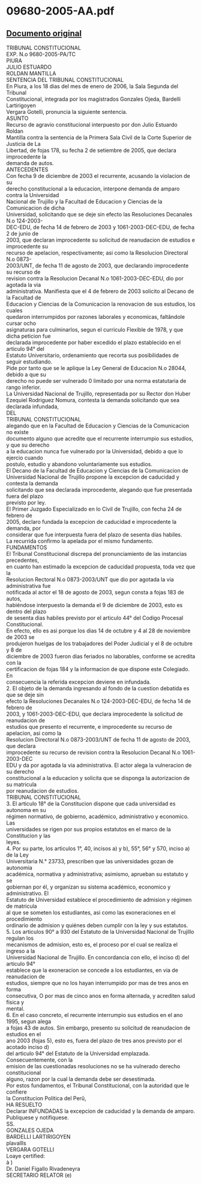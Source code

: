 
09680-2005-AA.pdf
=================
  
[Documento original](https://tc.gob.pe/jurisprudencia/2007/09680-2005-AA.pdf)  
---  
TRIBUNAL CONSTITUCIONAL  
EXP. N.o 9680-2005-PA/TC  
PIURA  
JULIO ESTUARDO  
ROLDAN MANTILLA  
SENTENCIA DEL TRIBUNAL CONSTITUCIONAL  
En Piura, a los 18 dias del mes de enero de 2006, la Sala Segunda del Tribunal  
Constitucional, integrada por los magistrados Gonzales Ojeda, Bardelli Lartirigoyen  
Vergara Gotelli, pronuncia la siguiente sentencia.  
ASUNTO  
Recurso de agravio constitucional interpuesto por don Julio Estuardo Roldan  
Mantilla contra la sentencia de la Primera Sala Civil de la Corte Superior de Justicia de La  
Libertad, de fojas 178, su fecha 2 de setiembre de 2005, que declara improcedente la  
demanda de autos.  
ANTECEDENTES  
Con fecha 9 de diciembre de 2003 el recurrente, acusando la violacion de su  
derecho çonstitucional a la educacion, interpone demanda de amparo contra la Universidad  
Nacional de Trujillo y la Facultad de Educacion y Ciencias de la Comunicacion de dicha  
Universidad, solicitando que se deje sin efecto las Resoluciones Decanales N.o 124-2003-  
DEC-EDU, de fecha 14 de febrero de 2003 y 1061-2003-DEC-EDU, de fecha 2 de junio de  
2003, que declaran improcedente su solicitud de reanudacion de estudios e improcedente su  
recurso de apelacion, respectivamente; asi como la Resolucion Directoral N.o 0873-  
2003/UNT, de fecha 11 de agosto de 2003, que declarando improcedente su recurso de  
revision contra la Resolucion Decanal N.o 1061-2003-DEC-EDU, dio por agotada la via  
administrativa. Manifiesta que el 4 de febrero de 2003 solicito al Decano de la Facultad de  
Educacion y Ciencias de la Comunicacion la renovacion de sus estudios, los cuales  
quedaron interrumpidos por razones laborales y economicas, faltândole cursar ocho  
asignaturas para culminarlos, segun el curriculo Flexible de 1978, y que dicha peticion fue  
declarada improcedente por haber excedido el plazo establecido en el articulo 94° del  
Estatuto Universitario, ordenamiento que recorta sus posibilidades de seguir estudiando.  
Pide por tanto que se le aplique la Ley General de Educacion N.o 28044, debido a que su  
derecho no puede ser vulnerado 0 limitado por una norma estatutaria de rango inferior.  
La Universidad Nacional de Trujillo, representada por su Rector don Huber  
Ezequiel Rodriguez Nomura, contesta la demanda solicitando que sea declarada infundada,  
DEL  
TRIBUNAL CONSTITUCIONAL  
alegando que en la Facultad de Educacion y Ciencias de la Comunicacion no existe  
documento alguno que acredite que el recurrente interrumpio sus estudios, y que su derecho  
a la educacion nunca fue vulnerado por la Universidad, debido a que lo ejercio cuando  
postulo, estudio y abandono voluntariamente sus estudios.  
El Decano de la Facultad de Educacion y Ciencias de la Comunicacion de  
Universidad Nacional de Trujillo propone la excepcion de caducidad y contesta la demanda  
solicitando que sea declarada improcedente, alegando que fue presentada fuera del plazo  
previsto por ley.  
El Primer Juzgado Especializado en lo Civil de Trujillo, con fecha 24 de febrero de  
2005, declaro fundada la excepcion de caducidad e improcedente la demanda, por  
considerar que fue interpuesta fuera del plazo de sesenta dias habiles.  
La recurrida confirmo la apelada por el mismo fundamento.  
FUNDAMENTOS  
El Tribunal Constitucional discrepa del pronunciamiento de las instancias precedentes,  
en cuanto han estimado la excepcion de caducidad propuesta, toda vez que la  
Resolucion Rectoral N.o 0873-2003/UNT que dio por agotada la via administrativa fue  
notificada al actor el 18 de agosto de 2003, segun consta a fojas 183 de autos,  
habiéndose interpuesto la demanda el 9 de diciembre de 2003, esto es dentro del plazo  
de sesenta dias habiles previsto por el articulo 44° del Codigo Procesal Constitucional.  
En efecto, ello es asi porque los dias 14 de octubre y 4 al 28 de noviembre de 2003 se  
produjeron huelgas de los trabajadores del Poder Judicial y el 8 de octubre y 8 de  
diciembre de 2003 fueron dias feriados no laborables, conforme se acredita con la  
certificacion de fojas 184 y la informacion de que dispone este Colegiado. En  
consecuencia la referida excepcion deviene en infundada.  
2. El objeto de la demanda ingresando al fondo de la cuestion debatida es que se deje sin  
efecto la Resoluciones Decanales N.o 124-2003-DEC-EDU, de fecha 14 de febrero de  
2003, y 1061-2003-DEC-EDU, que declara improcedente la solicitud de reanudacion de  
estudios que presento el recurrente, e improcedente su recurso de apelacion, asi como la  
Resolucion Directoral N.o 0873-2003/UNT de fecha 11 de agosto de 2003, que declara  
improcedente su recurso de revision contra la Resolucion Decanal N.o 1061-2003-DEC  
EDU y da por agotada la via administrativa. El actor alega la vulneracion de su derecho  
constitucional a la educacion y solicita que se disponga la autorizacion de su matricula  
por reanudacion de estudios.  
TRIBUNAL CONSTITUCIONAL  
3. El articulo 18° de la Constitucion dispone que cada universidad es autonoma en su  
régimen normativo, de gobierno, académico, administrativo y economico. Las  
universidades se rigen por sus propios estatutos en el marco de la Constitucion y las  
leyes.  
4. Por su parte, los articulos 1°, 40, incisos a) y b), 55°, 56° y 570, inciso a) de la Ley  
Universitaria N.° 23733, prescriben que las universidades gozan de autonomia  
académica, normativa y administrativa; asimismo, aprueban su estatuto y se  
gobiernan por él, y organizan su sistema académico, economico y administrativo. El  
Estatuto de Universidad establece el procedimiento de admision y régimen de matricula  
al que se someten los estudiantes, asi como las exoneraciones en el procedimiento  
ordinario de admision y quiénes deben cumplir con la ley y sus estatutos.  
5. Los articulos 90° a 930 del Estatuto de la Universidad Nacional de Trujillo regulan los  
mecanismos de admision, esto es, el proceso por el cual se realiza el ingreso a la  
Universidad Nacional de Trujillo. En concordancia con ello, el inciso d) del articulo 94°  
establece que la exoneracion se concede a los estudiantes, en via de reanudacion de  
estudios, siempre que no los hayan interrumpido por mas de tres anos en forma  
consecutiva, O por mas de cinco anos en forma alternada, y acrediten salud fisica y  
mental.  
6. En el caso concreto, el recurrente interrumpio sus estudios en el ano 1995, segun alega  
a fojas 43 de autos. Sin embargo, presento su solicitud de reanudacion de estudios en el  
ano 2003 (fojas 5), esto es, fuera del plazo de tres anos previsto por el acotado inciso d)  
del articulo 94° del Estatuto de la Universidad emplazada. Consecuentemente, con la  
emision de las cuestionadas resoluciones no se ha vulnerado derecho constitucional  
alguno, razon por la cual la demanda debe ser desestimada.  
Por estos fundamentos, el Tribunal Constitucional, con la autoridad que le confiere  
la Constitucion Politica del Perû,  
HA RESUELTO  
Declarar INFUNDADAS la excepcion de caducidad y la demanda de amparo.  
Publiquese y notifiquese.  
SS.  
GONZALES OJEDA  
BARDELLI LARTIRIGOYEN  
plavallls  
VERGARA GOTELLI  
Loaye çertified:  
à )  
Dr. Daniel Figallo Rivadeneyra  
SECRETARIO RELATOR (e)